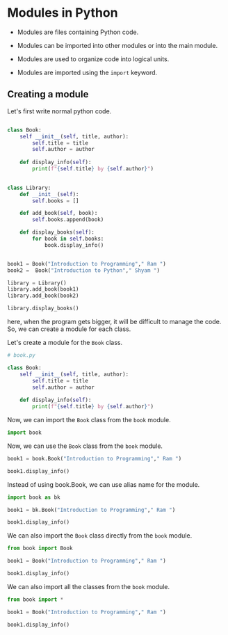 
# Modules in Python

- Modules are files containing Python code.

- Modules can be imported into other modules or into the main module.

- Modules are used to organize code into logical units.

- Modules are imported using the `import` keyword.

## Creating a module

Let's first write normal python code.
```python

class Book:
    self __init__(self, title, author):
        self.title = title
        self.author = author
    
    def display_info(self):
        print(f"{self.title} by {self.author}")

    
class Library:
    def __init__(self):
        self.books = []

    def add_book(self, book):
        self.books.append(book)

    def display_books(self):
        for book in self.books:
            book.display_info()


book1 = Book("Introduction to Programming"," Ram ")
book2 =  Book("Introduction to Python"," Shyam ")

library = Library()
library.add_book(book1)
library.add_book(book2)

library.display_books()

```

here, when the program gets bigger, it will be difficult to manage the code. So, we can create a module for each class.

Let's create a module for the `Book` class.

```python
# book.py

class Book:
    self __init__(self, title, author):
        self.title = title
        self.author = author
    
    def display_info(self):
        print(f"{self.title} by {self.author}")
```

Now, we can import the `Book` class from the `book` module.

```python
import book
```

Now, we can use the `Book` class from the `book` module.

```python
book1 = book.Book("Introduction to Programming"," Ram ")

book1.display_info()
```

Instead of using book.Book, we can use alias name for the module.

```python
import book as bk

book1 = bk.Book("Introduction to Programming"," Ram ")

book1.display_info()
```

We can also import the `Book` class directly from the `book` module.

```python
from book import Book

book1 = Book("Introduction to Programming"," Ram ")

book1.display_info()
```

We can also import all the classes from the `book` module.

```python
from book import *

book1 = Book("Introduction to Programming"," Ram ")

book1.display_info()
```




